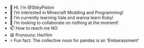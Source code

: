 - 👋 Hi, I’m @StikyPiston
- 👀 I’m interested in Minecraft Modding and Programming!
- 🌱 I’m currently learning Vala and wanna learn Ruby!
- 💞️ I’m looking to collaborate on nothing at the moment!
- 📫 How to reach me NO
- 😄 Pronouns: He/Him
- ⚡ Fun fact: The collective noun for pandas is an 'Embarassment'

<!---
StikyPiston/StikyPiston is a ✨ special ✨ repository because its `README.md` (this file) appears on your GitHub profile.
You can click the Preview link to take a look at your changes.
--->

